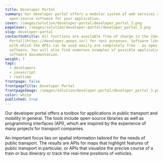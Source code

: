 ```yaml
---
title: Developer Portal
summary: Our developer portal offers a modular system of web services and
  open-source software for your application.
cover: /images/solution/developer-portal/developer_portal_3.png
pageCover: /images/solution/developer-portal/developer_portal_3.png
slug: developer-portal
contactSubtitle: All functions are available free of charge in the [Developer
  Portal](https://developer.geops.io/) for test purposes. Software libraries
  with which the APIs can be used easily are completely free - as open-source
  software. You will also find numerous examples of possible applications in the
  software documentation.
weight: 7
tags:
  - developers
  - javascript
  - realtime
frontpage: false
frontpageTitle: Developer Portal
frontpageImage: /images/solution/developer-portal/developer_portal_3.png
color: white
published: true
---
```

Our developer portal offers a toolbox for applications in public transport and mobility in general. The tools include open-source libraries as well as programming interfaces (API), which are inspired by the experience of many projects for transport companies.

An important focus lies on spatial information tailored for the needs of public transport. The results are APIs for maps that highlight features of public transport in particular, or APIs that visualize the precise course of a train or bus itinerary or track the real-time positions of vehicles.